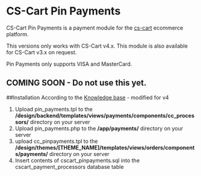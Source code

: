 # CS-Cart Pin Payments

CS-Cart Pin Payments is a payment module for the [cs-cart](http://www.cs-cart.com) ecommerce platform.

This versions only works with CS-Cart v4.x. This module is also available for CS-Cart v3.x on request.

Pin Payments only supports VISA and MasterCard.

## COMING SOON - Do not use this yet.

##Installation
According to the [Knowledge base](http://kb.cs-cart.com/new-payment) - modified for v4

1. Upload pin_payments.tpl to the __/design/backend/templates/views/payments/components/cc_processors/__ directory on your server
2. Upload pin_payments.php to the __/app/payments/__ directory on your server
3. upload cc_pinpayments.tpl to the __/design/themes/[THEME_NAME]/templates/views/orders/components/payments/__ directory on your server
4. Insert contents of cscart_pinpayments.sql into the cscart_payment_processors database table
